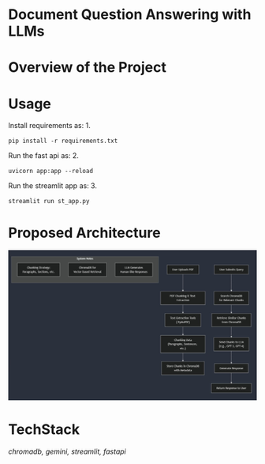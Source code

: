 # Document Question Answering with LLMs


# Overview of the Project


# Usage
Install requirements as:
1.
```
pip install -r requirements.txt
```
Run the fast api as:
2.
```
uvicorn app:app --reload
```
Run the streamlit app as:
3.

```
streamlit run st_app.py
```

# Proposed Architecture
![Proposed Architecture](https://github.com/Bhandari007/cv_qa/blob/main/assets/arch.jpeg)

# TechStack
*chromadb, gemini, streamlit, fastapi*






